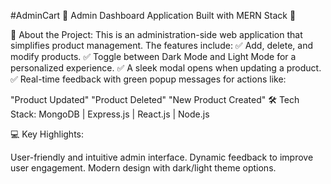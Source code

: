 #AdminCart
🚀 Admin Dashboard Application Built with MERN Stack 🚀

🎯 About the Project:
This is an administration-side web application that simplifies product management. The features include:
✅ Add, delete, and modify products.
✅ Toggle between Dark Mode and Light Mode for a personalized experience.
✅ A sleek modal opens when updating a product.
✅ Real-time feedback with green popup messages for actions like:

"Product Updated"
"Product Deleted"
"New Product Created"
🛠️ Tech Stack:
MongoDB | Express.js | React.js | Node.js

💻 Key Highlights:

User-friendly and intuitive admin interface.
Dynamic feedback to improve user engagement.
Modern design with dark/light theme options.
